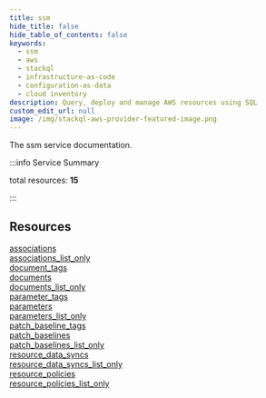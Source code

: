 ```yaml
---
title: ssm
hide_title: false
hide_table_of_contents: false
keywords:
  - ssm
  - aws
  - stackql
  - infrastructure-as-code
  - configuration-as-data
  - cloud inventory
description: Query, deploy and manage AWS resources using SQL
custom_edit_url: null
image: /img/stackql-aws-provider-featured-image.png
---
```


The ssm service documentation.

:::info Service Summary

<div class="row">
<div class="providerDocColumn">
<span>total resources:&nbsp;<b>15</b></span><br />
</div>
</div>

:::

## Resources
<div class="row">
<div class="providerDocColumn">
<a href="/services/ssm/associations/">associations</a><br />
<a href="/services/ssm/associations_list_only/">associations_list_only</a><br />
<a href="/services/ssm/document_tags/">document_tags</a><br />
<a href="/services/ssm/documents/">documents</a><br />
<a href="/services/ssm/documents_list_only/">documents_list_only</a><br />
<a href="/services/ssm/parameter_tags/">parameter_tags</a><br />
<a href="/services/ssm/parameters/">parameters</a><br />
<a href="/services/ssm/parameters_list_only/">parameters_list_only</a>
</div>
<div class="providerDocColumn">
<a href="/services/ssm/patch_baseline_tags/">patch_baseline_tags</a><br />
<a href="/services/ssm/patch_baselines/">patch_baselines</a><br />
<a href="/services/ssm/patch_baselines_list_only/">patch_baselines_list_only</a><br />
<a href="/services/ssm/resource_data_syncs/">resource_data_syncs</a><br />
<a href="/services/ssm/resource_data_syncs_list_only/">resource_data_syncs_list_only</a><br />
<a href="/services/ssm/resource_policies/">resource_policies</a><br />
<a href="/services/ssm/resource_policies_list_only/">resource_policies_list_only</a>
</div>
</div>